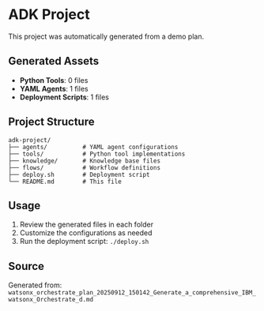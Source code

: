 # ADK Project

This project was automatically generated from a demo plan.

## Generated Assets

- **Python Tools**: 0 files
- **YAML Agents**: 1 files
- **Deployment Scripts**: 1 files

## Project Structure

```
adk-project/
├── agents/          # YAML agent configurations
├── tools/           # Python tool implementations
├── knowledge/       # Knowledge base files
├── flows/           # Workflow definitions
├── deploy.sh        # Deployment script
└── README.md        # This file
```

## Usage

1. Review the generated files in each folder
2. Customize the configurations as needed
3. Run the deployment script: `./deploy.sh`

## Source

Generated from: `watsonx_orchestrate_plan_20250912_150142_Generate_a_comprehensive_IBM_watsonx_Orchestrate_d.md`

